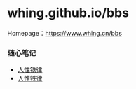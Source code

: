 # whing.github.io/bbs

Homepage：https://www.whing.cn/bbs


### 随心笔记
- [人性铁律](docs/人性铁律.md)
- [人性铁律](https://www.whing.cn/bbs/docs/人性铁律.md)


